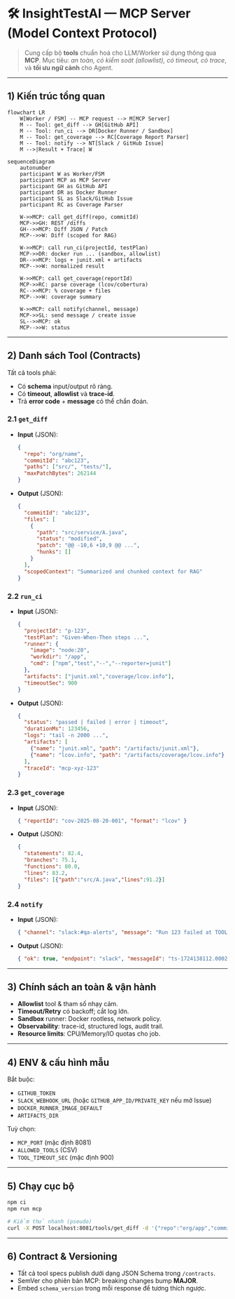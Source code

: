 # 🛠️ InsightTestAI — MCP Server (Model Context Protocol)

> Cung cấp bộ **tools** chuẩn hoá cho LLM/Worker sử dụng thông qua **MCP**.
> Mục tiêu: *an toàn, có kiểm soát (allowlist), có timeout, có trace*, và **tối ưu ngữ cảnh** cho Agent.

---

## 1) Kiến trúc tổng quan

```mermaid
flowchart LR
    W[Worker / FSM] -- MCP request --> M[MCP Server]
    M -- Tool: get_diff --> GH[GitHub API]
    M -- Tool: run_ci --> DR[Docker Runner / Sandbox]
    M -- Tool: get_coverage --> RC[Coverage Report Parser]
    M -- Tool: notify --> NT[Slack / GitHub Issue]
    M -->|Result + Trace| W
```

```mermaid
sequenceDiagram
    autonumber
    participant W as Worker/FSM
    participant MCP as MCP Server
    participant GH as GitHub API
    participant DR as Docker Runner
    participant SL as Slack/GitHub Issue
    participant RC as Coverage Parser

    W->>MCP: call get_diff(repo, commitId)
    MCP->>GH: REST /diffs
    GH-->>MCP: Diff JSON / Patch
    MCP-->>W: Diff (scoped for RAG)

    W->>MCP: call run_ci(projectId, testPlan)
    MCP->>DR: docker run ... (sandbox, allowlist)
    DR-->>MCP: logs + junit.xml + artifacts
    MCP-->>W: normalized result

    W->>MCP: call get_coverage(reportId)
    MCP->>RC: parse coverage (lcov/cobertura)
    RC-->>MCP: % coverage + files
    MCP-->>W: coverage summary

    W->>MCP: call notify(channel, message)
    MCP->>SL: send message / create issue
    SL-->>MCP: ok
    MCP-->>W: status
```

---

## 2) Danh sách Tool (Contracts)

Tất cả tools phải:
- Có **schema** input/output rõ ràng.
- Có **timeout**, **allowlist** và **trace-id**.
- Trả **error code** + **message** có thể chẩn đoán.

### 2.1 `get_diff`
- **Input** (JSON):
  ```json
  {
    "repo": "org/name",
    "commitId": "abc123",
    "paths": ["src/", "tests/"],
    "maxPatchBytes": 262144
  }
  ```
- **Output** (JSON):
  ```json
  {
    "commitId": "abc123",
    "files": [
      {
        "path": "src/service/A.java",
        "status": "modified",
        "patch": "@@ -10,6 +10,9 @@ ...",
        "hunks": []
      }
    ],
    "scopedContext": "Summarized and chunked context for RAG"
  }
  ```

### 2.2 `run_ci`
- **Input** (JSON):
  ```json
  {
    "projectId": "p-123",
    "testPlan": "Given-When-Then steps ...",
    "runner": {
      "image": "node:20",
      "workdir": "/app",
      "cmd": ["npm","test","--","--reporter=junit"]
    },
    "artifacts": ["junit.xml","coverage/lcov.info"],
    "timeoutSec": 900
  }
  ```
- **Output** (JSON):
  ```json
  {
    "status": "passed | failed | error | timeout",
    "durationMs": 123456,
    "logs": "tail -n 2000 ...",
    "artifacts": [
      {"name": "junit.xml", "path": "/artifacts/junit.xml"},
      {"name": "lcov.info", "path": "/artifacts/coverage/lcov.info"}
    ],
    "traceId": "mcp-xyz-123"
  }
  ```

### 2.3 `get_coverage`
- **Input** (JSON):
  ```json
  { "reportId": "cov-2025-08-20-001", "format": "lcov" }
  ```
- **Output** (JSON):
  ```json
  {
    "statements": 82.4,
    "branches": 75.1,
    "functions": 80.0,
    "lines": 83.2,
    "files": [{"path":"src/A.java","lines":91.2}]
  }
  ```

### 2.4 `notify`
- **Input** (JSON):
  ```json
  { "channel": "slack:#qa-alerts", "message": "Run 123 failed at TOOLING", "level": "error" }
  ```
- **Output** (JSON):
  ```json
  { "ok": true, "endpoint": "slack", "messageId": "ts-1724138112.000200" }
  ```

---

## 3) Chính sách an toàn & vận hành

- **Allowlist** tool & tham số nhạy cảm.
- **Timeout/Retry** có backoff; cắt log lớn.
- **Sandbox** runner: Docker rootless, network policy.
- **Observability**: trace-id, structured logs, audit trail.
- **Resource limits**: CPU/Memory/IO quotas cho job.

---

## 4) ENV & cấu hình mẫu

Bắt buộc:
- `GITHUB_TOKEN`
- `SLACK_WEBHOOK_URL` (hoặc `GITHUB_APP_ID/PRIVATE_KEY` nếu mở Issue)
- `DOCKER_RUNNER_IMAGE_DEFAULT`
- `ARTIFACTS_DIR`

Tuỳ chọn:
- `MCP_PORT` (mặc định 8081)
- `ALLOWED_TOOLS` (CSV)
- `TOOL_TIMEOUT_SEC` (mặc định 900)

---

## 5) Chạy cục bộ

```bash
npm ci
npm run mcp

# Kiểm thử nhanh (pseudo)
curl -X POST localhost:8081/tools/get_diff -d '{"repo":"org/app","commitId":"abc"}'
```

---

## 6) Contract & Versioning

- Tất cả tool specs publish dưới dạng JSON Schema trong `/contracts`.
- SemVer cho phiên bản MCP: breaking changes bump **MAJOR**.
- Embed `schema_version` trong mỗi response để tương thích ngược.
